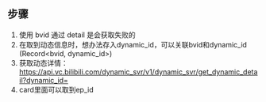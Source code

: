 ## 步骤

1. 使用 bvid 通过 detail 是会获取失败的
2. 在取到动态信息时，想办法存入dynamic_id，可以关联bvid和dynamic_id (Record<bvid, dynamic_id>)
3. 获取动态详情： https://api.vc.bilibili.com/dynamic_svr/v1/dynamic_svr/get_dynamic_detail?dynamic_id=
4. card里面可以取到ep_id